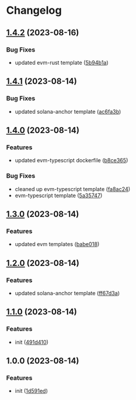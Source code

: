 # Changelog

## [1.4.2](https://github.com/switchboard-xyz/function-templates/compare/v1.4.1...v1.4.2) (2023-08-16)


### Bug Fixes

* updated evm-rust template ([5b94b1a](https://github.com/switchboard-xyz/function-templates/commit/5b94b1a77f1286783ae29e42c2e353fc1231aad5))

## [1.4.1](https://github.com/switchboard-xyz/function-templates/compare/v1.4.0...v1.4.1) (2023-08-14)


### Bug Fixes

* updated solana-anchor template ([ac6fa3b](https://github.com/switchboard-xyz/function-templates/commit/ac6fa3b1d29465b044b1cd06f37f4ee929b3fade))

## [1.4.0](https://github.com/switchboard-xyz/function-templates/compare/v1.3.0...v1.4.0) (2023-08-14)


### Features

* updated evm-typescript dockerfile ([b8ce365](https://github.com/switchboard-xyz/function-templates/commit/b8ce36501d2c86f08e4fb5839850097590047392))


### Bug Fixes

* cleaned up evm-typescript template ([fa8ac24](https://github.com/switchboard-xyz/function-templates/commit/fa8ac24cfde0e29775162292c2b09f20e393898a))
* evm-typescript template ([5a35747](https://github.com/switchboard-xyz/function-templates/commit/5a3574750b28a6370fbf157c6d77327883e54ac3))

## [1.3.0](https://github.com/switchboard-xyz/function-templates/compare/v1.2.0...v1.3.0) (2023-08-14)


### Features

* updated evm templates ([babe018](https://github.com/switchboard-xyz/function-templates/commit/babe018174883967bba15ccf537232627cb17188))

## [1.2.0](https://github.com/switchboard-xyz/function-templates/compare/v1.1.0...v1.2.0) (2023-08-14)


### Features

* updated solana-anchor template ([ff67d3a](https://github.com/switchboard-xyz/function-templates/commit/ff67d3afd4d94a9471daad213d6200746e783ff8))

## [1.1.0](https://github.com/switchboard-xyz/function-templates/compare/v1.0.0...v1.1.0) (2023-08-14)


### Features

* init ([491d410](https://github.com/switchboard-xyz/function-templates/commit/491d4100f7013834b3a1ac64348ae101537bdab2))

## 1.0.0 (2023-08-14)

### Features

- init
  ([1d591ed](https://github.com/switchboard-xyz/function-templates/commit/1d591edb66851dfad6e5231ddb96a8d0498d0683))
